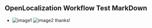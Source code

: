## OpenLocalization Workflow Test MarkDown
* ![image1](.\124fd081-4d9e-497e-95e3-bfb4d4f76713.PNG)   ![image2](.\4b8f1cfb-636a-459d-8f14-20ce54b89099.png) 
thanks!